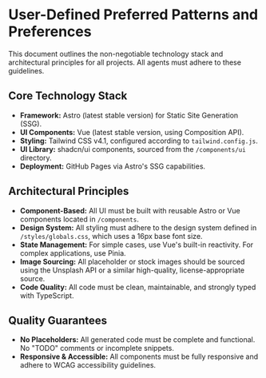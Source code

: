 <!-- Powered by BMAD™ Core -->

# User-Defined Preferred Patterns and Preferences

This document outlines the non-negotiable technology stack and architectural principles for all projects. All agents must adhere to these guidelines.

## Core Technology Stack

- **Framework:** Astro (latest stable version) for Static Site Generation (SSG).
- **UI Components:** Vue (latest stable version, using Composition API).
- **Styling:** Tailwind CSS v4.1, configured according to `tailwind.config.js`.
- **UI Library:** shadcn/ui components, sourced from the `/components/ui` directory.
- **Deployment:** GitHub Pages via Astro's SSG capabilities.

## Architectural Principles

- **Component-Based:** All UI must be built with reusable Astro or Vue components located in `/components`.
- **Design System:** All styling must adhere to the design system defined in `/styles/globals.css`, which uses a 16px base font size.
- **State Management:** For simple cases, use Vue's built-in reactivity. For complex applications, use Pinia.
- **Image Sourcing:** All placeholder or stock images should be sourced using the Unsplash API or a similar high-quality, license-appropriate source.
- **Code Quality:** All code must be clean, maintainable, and strongly typed with TypeScript.

## Quality Guarantees

- **No Placeholders:** All generated code must be complete and functional. No "TODO" comments or incomplete snippets.
- **Responsive & Accessible:** All components must be fully responsive and adhere to WCAG accessibility guidelines.
